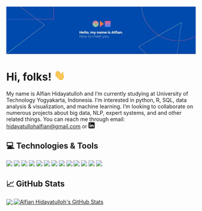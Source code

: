 ![Header](https://raw.githubusercontent.com/alfianhid/alfianhid/main/header-image.jpg "Header")

# Hi, folks! <img src="https://raw.githubusercontent.com/alfianhid/alfianhid/main/wave-icon.gif" width="30px">

My name is Alfian Hidayatulloh and I’m currently studying at University of Technology Yogyakarta, Indonesia. I’m interested in python, R, SQL, data analysis & visualization, and machine learning. I’m looking to collaborate on numerous projects about big data, NLP, expert systems, and and other related things. You can reach me through email: hidayatullohalfian@gmail.com or [![LinkedIn][1.1]][1]

## :computer: Technologies & Tools
![](https://img.shields.io/badge/OS-Windows-informational?style=flat&logo=windows&logoColor=white&color=2bbc8a)
![](https://img.shields.io/badge/Editor-VS_Code-informational?style=flat&logo=visualstudio&logoColor=white&color=2bbc8a)
![](https://img.shields.io/badge/Code-Python-informational?style=flat&logo=python&logoColor=white&color=2bbc8a)
![](https://img.shields.io/badge/Code-JavaScript-informational?style=flat&logo=javascript&logoColor=white&color=2bbc8a)
![](https://img.shields.io/badge/Code-Golang-informational?style=flat&logo=go&logoColor=white&color=2bbc8a)
![](https://img.shields.io/badge/Code-Make-informational?style=flat&logo=cmake&logoColor=white&color=2bbc8a)
![](https://img.shields.io/badge/Code-Vue-informational?style=flat&logo=vue.js&logoColor=white&color=2bbc8a)
![](https://img.shields.io/badge/Shell-Bash-informational?style=flat&logo=gnu-bash&logoColor=white&color=2bbc8a)
![](https://img.shields.io/badge/Tools-PostgreSQL-informational?style=flat&logo=postgresql&logoColor=white&color=2bbc8a)
![](https://img.shields.io/badge/Tools-Docker-informational?style=flat&logo=docker&logoColor=white&color=2bbc8a)
![](https://img.shields.io/badge/Tools-Kubernetes-informational?style=flat&logo=kubernetes&logoColor=white&color=2bbc8a)
![](https://img.shields.io/badge/Tools-Red_Hat_OpenShift-informational?style=flat&logo=red-hat-open-shift&logoColor=white&color=2bbc8a)
![](https://img.shields.io/badge/Cloud-Digital_Ocean-informational?style=flat&logo=digitalocean&logoColor=white&color=2bbc8a)

## &#x1f4c8; GitHub Stats

<a href="https://github.com/alfianhid/alfianhid">
  <img align="center" src="https://github-readme-stats.vercel.app/api/top-langs/?username=alfianhid&hide=java,html,tex&title_color=ffffff&text_color=c9cacc&icon_color=2bbc8a&bg_color=1d1f21&langs_count=3" />
</a>
<a href="https://github.com/alfianhid/alfianhid">
  <img align="center" src="https://github-readme-stats.vercel.app/api?username=alfianhid&show_icons=true&line_height=27&count_private=true&title_color=ffffff&text_color=c9cacc&icon_color=2bbc8a&bg_color=1d1f21" alt="Alfian Hidayatulloh's GitHub Stats" />
</a>

[1]: https://www.linkedin.com/in/alfianhid
[1.1]: https://raw.githubusercontent.com/alfianhid/alfianhid/main/linkedin-icon.png
